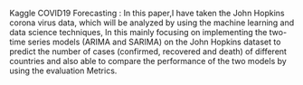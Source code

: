 
Kaggle COVID19 Forecasting : In this paper,I have taken the John Hopkins corona virus data, which will be analyzed by using the machine learning and data science techniques, In this mainly focusing on implementing the two-time series models (ARIMA and SARIMA) on the John Hopkins dataset to predict the number of cases (confirmed, recovered and death) of different countries and also able to compare the performance of the two models by using the evaluation Metrics.
